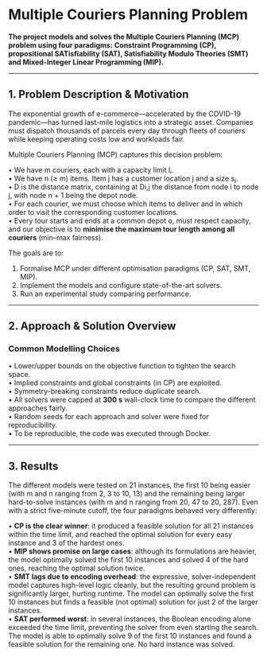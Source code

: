 # Multiple Couriers Planning Problem

**The project models and solves the Multiple Couriers Planning (MCP) problem using four paradigms: Constraint Programming (CP), propositional SATisfiability (SAT), Satisfiability Modulo Theories (SMT) and Mixed-Integer Linear Programming (MIP).**

---

## 1. Problem Description & Motivation  

The exponential growth of e-commerce—accelerated by the COVID-19 pandemic—has turned last-mile logistics into a strategic asset. Companies must dispatch thousands of parcels every day through fleets of couriers while keeping operating costs low and workloads fair.

Multiple Couriers Planning (MCP) captures this decision problem:

• We have m couriers, each with a capacity limit lᵢ.  
• We have n (≥ m) items. Item j has a customer location j and a size sⱼ.  
• D is the distance matrix, containing at Di,j the distance from node i to node j, with node n + 1 being the depot node.  
• For each courier, we must choose which items to deliver and in which order to visit the corresponding customer locations.  
• Every tour starts and ends at a common depot o, must respect capacity, and our objective is to **minimise the maximum tour length among all couriers** (min–max fairness).

The goals are to:

1. Formalise MCP under different optimisation paradigms (CP, SAT, SMT, MIP).  
2. Implement the models and configure state-of-the-art solvers.  
3. Run an experimental study comparing performance.

---

## 2. Approach & Solution Overview  

### Common Modelling Choices  
• Lower/upper bounds on the objective function to tighten the search space.  
• Implied constraints and global constraints (in CP) are exploited.  
• Symmetry-breaking constraints reduce duplicate search.  
• All solvers were capped at **300 s** wall-clock time to compare the different approaches fairly.  
• Random seeds for each approach and solver were fixed for reproducibility.  
• To be reproducible, the code was executed through Docker.  

---

## 3. Results  

The different models were tested on 21 instances, the first 10 being easier (with m and n ranging from 2, 3 to 10, 13) and the remaining being larger hard-to-solve instances (with m and n ranging from 20, 47 to 20, 287). Even with a strict five-minute cutoff, the four paradigms behaved very differently:

• **CP is the clear winner**: it produced a feasible solution for all 21 instances within the time limit, and reached the optimal solution for every easy instance and 3 of the hardest ones.  
• **MIP shows promise on large cases**: although its formulations are heavier, the model optimally solved the first 10 instances and solved 4 of the hard ones, reaching the optimal solution twice.  
• **SMT lags due to encoding overhead**: the expressive, solver-independent model captures high-level logic cleanly, but the resulting ground problem is significantly larger, hurting runtime. The model can optimally solve the first 10 instances but finds a feasible (not optimal) solution for just 2 of the larger instances.  
• **SAT performed worst**: in several instances, the Boolean encoding alone exceeded the time limit, preventing the solver from even starting the search. The model is able to optimally solve 9 of the first 10 instances and found a feasible solution for the remaining one. No hard instance was solved.
 
